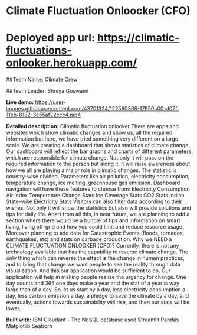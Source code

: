 # Climate Fluctuation Onloocker (CFO)
# Deployed app url: https://climatic-fluctuations-onlooker.herokuapp.com/

##Team Name: Climate Crew

##Team Leader: Shreya Goswami

**Live demo:**
https://user-images.githubusercontent.com/43701324/122590368-17950c00-d07f-11eb-8182-3e55af22ccc4.mp4

**Detailed description:**
Climatic fluctuation onlooker
There are apps and websites which show climatic changes and show us, all the required information but here, we have tried something very different on a large scale. We are creating a dashboard that shows statistics of climate change. Our dashboard will reflect the bar graphs and charts of different parameters which are responsible for climate change. Not only it will pass on the required information to the person but along it, it will raise awareness about how we all are playing a major role in climatic changes. The statistic is country-wise divided. Parameters like air pollution, electricity consumption, temperature change, ice melting, greenhouse gas emission.
Dashboard navigation will have these features to choose from:
Electricity Consumption
Air Index
Temperature Change Stats
Ice Coverage Stats
CO2 Stats
Indian State-wise Electricity Stats
Visitors can also filter data according to their wishes.
Not only it will show the statistics but also will provide solutions and tips for daily life. 
Apart from all this, in near future, we are planning to add a section where there would be a bundle of tips and information on smart living, living off-grid and how you could limit and reduce resource usage.
Moreover planning to add data for Catastrophic Events (floods, tornados, earthquakes, etc) and stats on garbage production.
Why we NEED a CLIMATE FLUCTUATION ONLOOKER (CFO)?
Currently, there is not any technology available that has the capability to reverse climate change. The only thing which can reverse the effect is the change in human practices, and to bring that change we want people to see the reality through data visualization. And this our application would be sufficient to do. Our application will help in making people realize the urgency for change.
One day counts and 365 one days make a year and the stat of a year is way large than of a day. So let us start by a day, less electricity consumption a day, less carbon emission a day, a pledge to save the climate by a day, and eventually, actions towards sustainability will rise, and then our stats will be lower.


**Built with:**
IBM Cloudant - The NoSQL database used
Streamlit
Pandas
Matplotlib
Seaborn

